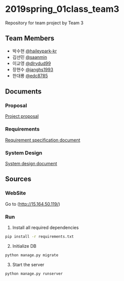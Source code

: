 # 2019spring_01class_team3
Repository for team project by Team 3

## Team Members
- 박수현 [@haileypark-kr](https://github.com/haileypark-kr)
- 김선민 [@saanmin](https://github.com/saanmin)
- 이교영 [@dlrydud99](https://github.com/dlrydud99)
- 장현수 [@janghs1993](https://github.com/janghs1993)
- 한대룡 [@edc8785](https://github.com/edc8785)

## Documents

### Proposal
[Project proposal](https://github.com/skkuse/2019spring_01class_team3/blob/master/docs/3%EC%A1%B0%20%EC%A0%9C%EC%95%88%EC%84%9C.pdf)

### Requirements
[Requirement specification document](https://github.com/skkuse/2019spring_01class_team3/blob/master/docs/3%EC%A1%B0%20%EC%9A%94%EA%B5%AC%EC%82%AC%ED%95%AD%20%EB%AA%85%EC%84%B8%EC%84%9C.pdf)

### System Design
[System design document](https://github.com/skkuse/2019spring_01class_team3/blob/master/docs/3%EC%A1%B0%20%EC%84%A4%EA%B3%84%EB%AA%85%EC%84%B8%EC%84%9C_ver4.1.pdf)

## Sources

### WebSite
Go to (http://15.164.50.119/)

### Run
1. Install all required dependencies
```bash
pip install -r requirements.txt
``` 
2. Initialize DB
```bash
python manage.py migrate
```
3. Start the server
```bash
python manage.py runserver
```
